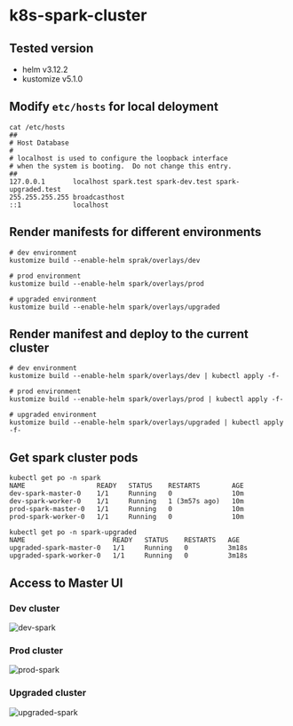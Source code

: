 # k8s-spark-cluster

## Tested version

- helm v3.12.2
- kustomize v5.1.0

## Modify `etc/hosts` for local deloyment

```
cat /etc/hosts
##
# Host Database
#
# localhost is used to configure the loopback interface
# when the system is booting.  Do not change this entry.
##
127.0.0.1       localhost spark.test spark-dev.test spark-upgraded.test
255.255.255.255 broadcasthost
::1             localhost
```

## Render manifests for different environments

```
# dev environment
kustomize build --enable-helm sprak/overlays/dev
```

```
# prod environment
kustomize build --enable-helm spark/overlays/prod
```

```
# upgraded environment
kustomize build --enable-helm spark/overlays/upgraded
```

## Render manifest and deploy to the current cluster

```
# dev environment
kustomize build --enable-helm spark/overlays/dev | kubectl apply -f-
```

```
# prod environment
kustomize build --enable-helm spark/overlays/prod | kubectl apply -f-
```

```
# upgraded environment
kustomize build --enable-helm spark/overlays/upgraded | kubectl apply -f-
```

## Get spark cluster pods

```
kubectl get po -n spark
NAME                  READY   STATUS    RESTARTS        AGE
dev-spark-master-0    1/1     Running   0               10m
dev-spark-worker-0    1/1     Running   1 (3m57s ago)   10m
prod-spark-master-0   1/1     Running   0               10m
prod-spark-worker-0   1/1     Running   0               10m

kubectl get po -n spark-upgraded
NAME                      READY   STATUS    RESTARTS   AGE
upgraded-spark-master-0   1/1     Running   0          3m18s
upgraded-spark-worker-0   1/1     Running   0          3m18s
```

## Access to Master UI

### Dev cluster

![dev-spark](https://github.com/hungtran84/k8s-spark-cluster/assets/30172743/95e6d8df-df2c-48d1-afd8-aaceeb68b60c)


### Prod cluster

![prod-spark](https://github.com/hungtran84/k8s-spark-cluster/assets/30172743/6adbc3fb-0551-4d2f-8633-2d825000abce)


### Upgraded cluster

![upgraded-spark](https://github.com/hungtran84/k8s-spark-cluster/assets/30172743/3510306c-97c0-45a0-895a-70ae4f8563f3)


